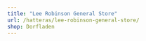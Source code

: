 ```yaml
---
title: "Lee Robinson General Store"
url: /hatteras/lee-robinson-general-store/
shop: Dorfladen
---
```

